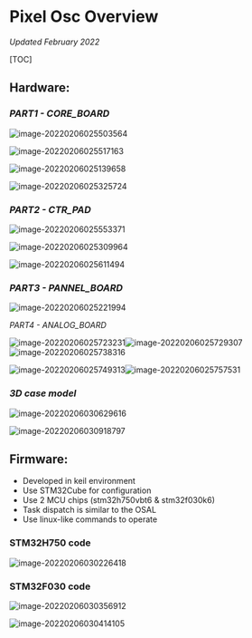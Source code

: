 # Pixel Osc Overview

*Updated February 2022*

[TOC]

## Hardware:

### *PART1 - CORE_BOARD*

![image-20220206025503564](https://github.com/mangogu/PixelOsc/blob/master/images/image-20220206025139658.png)

![image-20220206025517163](https://github.com/mangogu/PixelOsc/blob/master/images/image-20220206025517163.png)

![image-20220206025139658](https://github.com/mangogu/PixelOsc/blob/master/images/image-20220206025139658.png)

![image-20220206025325724](https://github.com/mangogu/PixelOsc/blob/master/images/image-20220206025325724.png)

### *PART2 - CTR_PAD*

![image-20220206025553371](https://github.com/mangogu/PixelOsc/blob/master/images/image-20220206025553371.png)

![image-20220206025309964](https://github.com/mangogu/PixelOsc/blob/master/images/image-20220206025309964.png)

![image-20220206025611494](https://github.com/mangogu/PixelOsc/blob/master/images/image-20220206025611494.png)

### *PART3 - PANNEL_BOARD*

![image-20220206025221994](https://github.com/mangogu/PixelOsc/blob/master/images/image-20220206025221994.png)

*PART4 - ANALOG_BOARD*

![image-20220206025723231](https://github.com/mangogu/PixelOsc/blob/master/images/image-20220206025723231.png)![image-20220206025729307](https://github.com/mangogu/PixelOsc/blob/master/images/image-20220206025729307.png)![image-20220206025738316](https://github.com/mangogu/PixelOsc/blob/master/images/image-20220206025738316.png)

![image-20220206025749313](https://github.com/mangogu/PixelOsc/blob/master/images/image-20220206025749313.png)![image-20220206025757531](https://github.com/mangogu/PixelOsc/blob/master/images/image-20220206025757531.png)

### *3D case model*

![image-20220206030629616](https://github.com/mangogu/PixelOsc/blob/master/images/image-20220206030629616.png)

![image-20220206030918797](https://github.com/mangogu/PixelOsc/blob/master/images/image-20220206030918797.png)

## Firmware:

- Developed in keil environment
- Use STM32Cube for configuration
- Use 2 MCU chips (stm32h750vbt6 & stm32f030k6)
- Task dispatch is similar to the OSAL
- Use linux-like commands to operate

### STM32H750 code

![image-20220206030226418](https://github.com/mangogu/PixelOsc/blob/master/images/image-20220206030226418.png)

### STM32F030 code

![image-20220206030356912](https://github.com/mangogu/PixelOsc/blob/master/images/image-20220206030356912.png)

![image-20220206030414105](https://github.com/mangogu/PixelOsc/blob/master/images/image-20220206030414105.png)